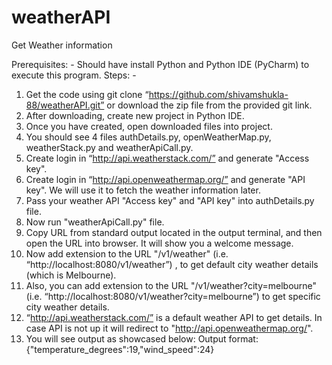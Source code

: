# weatherAPI
Get Weather information

Prerequisites: - 
Should have install Python and Python IDE (PyCharm) to execute this program.
Steps: -
1. Get the code using git clone “https://github.com/shivamshukla-88/weatherAPI.git” or download the zip file from the provided git link.
2. After downloading, create new project in Python IDE.
3. Once you have created, open downloaded files into project.
4. You should see 4 files authDetails.py, openWeatherMap.py, weatherStack.py and weatherApiCall.py.
5. Create login in “http://api.weatherstack.com/” and generate "Access key". 
6. Create login in “http://api.openweathermap.org/” and generate "API key". We will use it to fetch the weather information later.
6. Pass your weather API "Access key" and "API key" into authDetails.py file.
7. Now run "weatherApiCall.py" file.
8. Copy URL from standard output located in the output terminal, and then open the URL into browser. It will show you a welcome message.
9. Now add extension to the URL "/v1/weather" (i.e. “http://localhost:8080/v1/weather”) , to get default city weather details (which is Melbourne). 
10. Also, you can add extension to the URL "/v1/weather?city=melbourne"(i.e. “http://localhost:8080/v1/weather?city=melbourne”) to get specific city weather details.
11. “http://api.weatherstack.com/” is a default weather API to get details. In case API is not up it will redirect to "http://api.openweathermap.org/".
12. You will see output as showcased below: 
   Output format: {"temperature_degrees":19,"wind_speed":24}
